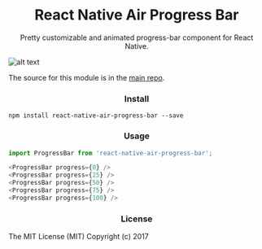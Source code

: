 <h1 align='center'>React Native Air Progress Bar</h1>

<p align='center'>Pretty customizable and animated progress-bar component for React Native.</p>

![alt text](https://raw.githubusercontent.com/kis/react-native-air-progress-bar/master/plane.jpg)

The source for this module is in the [main repo](https://github.com/kis/react-native-air-progress-bar).

<h3 align='center'>Install</h3>

```
npm install react-native-air-progress-bar --save
```

<h3 align='center'>Usage</h3>

```javascript
import ProgressBar from 'react-native-air-progress-bar';

<ProgressBar progress={0} />
<ProgressBar progress={25} />
<ProgressBar progress={50} />
<ProgressBar progress={75} />
<ProgressBar progress={100} />
```

<h3 align='center'>License</h3>

The MIT License (MIT) Copyright (c) 2017
